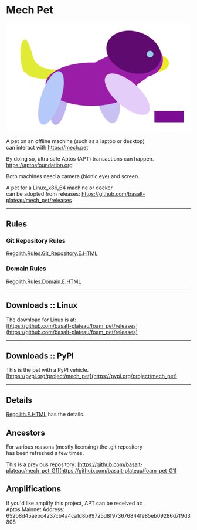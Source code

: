 


# Mech Pet
![Mech Pet](vehicles_frontend/sveltenetics/static/pictures/Foam_Pet_0001.svg)

A pet on an offline machine (such as a laptop or desktop)  
can interact with https://mech.pet

By doing so, ultra safe Aptos (APT) transactions can happen.  
https://aptosfoundation.org

Both machines need a camera (bionic eye) and screen.  

A pet for a Linux_x86_64 machine or docker     
can be adopted from releases:
https://github.com/basalt-plateau/mech_pet/releases

----

## Rules
### Git Repository Rules
[Regolith.Rules.Git_Repository.E.HTML](Regolith.Rules.Git_Repository.E.HTML)

### Domain Rules
[Regolith.Rules.Domain.E.HTML](Regolith.Rules.Domain.E.HTML)


----

## Downloads :: Linux
The download for Linux is at:  
[https://github.com/basalt-plateau/foam_pet/releases](https://github.com/basalt-plateau/foam_pet/releases)

----

## Downloads :: PyPI
This is the pet with a PyPI vehicle.    
[https://pypi.org/project/mech_pet](https://pypi.org/project/mech_pet)

----

## Details
[Regolith.E.HTML](Regolith.E.HTML) has the details.  


## Ancestors  
For various reasons (mostly licensing) the .git repository   
has been refreshed a few times.   
   
This is a previous repository:
[https://github.com/basalt-plateau/mech_pet_G1](https://github.com/basalt-plateau/foam_pet_G1)    


## Amplifications
If you'd like amplify this project, APT can be received at:   
Aptos Mainnet Address: 652b8d45aebc4237cb4a4ca1d8b99725d8f973676844fe85eb09286d7f9d3808









